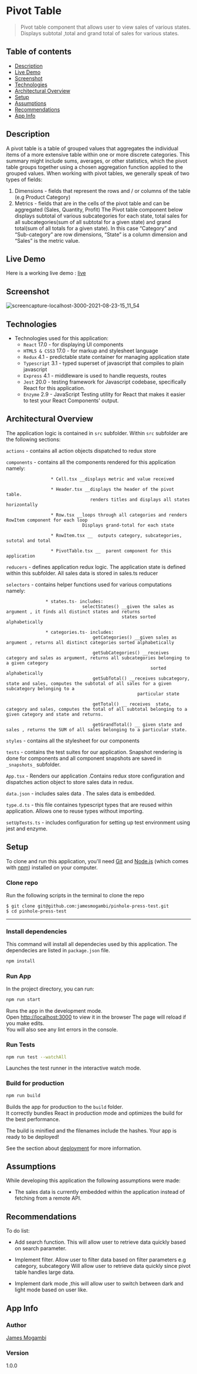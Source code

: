 # Pivot Table

> Pivot table component that allows user to view sales of various states. Displays subtotal ,total and grand total of sales for various states.


## Table of contents
* [Description](#description)
* [Live Demo](#live-demo)
* [Screenshot](#screenshot)
* [Technologies](#technologies)
* [Architectural Overview](#architectural-overview)
* [Setup](#setup)
* [Assumptions](#assumptions)
* [Recommendations](#recommendations)
* [App Info](#app-info)



## Description

A pivot table is a table of grouped values that aggregates the individual items of a more extensive table within one or more discrete categories.
This summary might include sums, averages, or other statistics, which the pivot table groups together using a chosen aggregation function applied to the grouped values.
When working with pivot tables, we generally speak of two types of fields:
1. Dimensions - fields that represent the rows and / or columns of the table (e.g Product
Category)
2. Metrics - fields that are in the cells of the pivot table and can be aggregated (Sales,
Quantity, Profit)
The Pivot table component below displays subtotal of various subcategories for each state, total sales for all subcategories(sum of all subtotal for a given state) and grand total(sum of all totals for a given state).
In this case “Category” and
“Sub-category” are row dimensions, “State” is a column dimension and “Sales” is the metric
value.



## Live Demo
Here is a working live demo : [live](https://pivottable-2f0fa.web.app/) 



## Screenshot
![screencapture-localhost-3000-2021-08-23-15_11_54](https://user-images.githubusercontent.com/31744209/130450842-76099ad8-d216-45ee-be6c-4f40e7cfd37e.png)


## Technologies
* Technologies used for this application:
  * `React` 17.0 - for displaying UI components
  * `HTML5 & CSS3` 17.0 - for markup and stylesheet language
  * `Redux` 4.1 -  predictable state container for managing application state
  * `Typescript` 3.1 - typed superset of javascript that compiles to plain javascript 
  * `Express` 4.1 - middleware is used to handle requests, routes
  * `Jest` 20.0 - testing framework for Javascript codebase, specifically React for this application.
  * `Enzyme` 2.9 - JavaScript Testing utility for React that makes it easier to test your React Components' output.


## Architectural Overview
   The application logic is contained in `src` subfolder.
   Within  `src` subfolder are the following sections:
   
   `actions`  - contains all action objects dispatched to redux store
   
   `components`  - contains all the components rendered for this application namely:
   
                     * Cell.tsx __displays metric and value received
                     
                     * Header.tsx __displays the header of the pivot table.
                                    renders titles and displays all states horizontally
                                    
                     * Row.tsx __loops through all categories and renders RowItem component for each loop
                                 Displays grand-total for each state
                                 
                     * RowItem.tsx __  outputs category, subcategories, sutotal and total
                     
                     * PivotTable.tsx __  parent component for this application         
                     
                                 
                                 
   
   
   
   `reducers`  - defines application redux logic. The application state
                 is defined within this subfolder.
                 All sales data is stored in sales.ts reducer
                 
   `selectors`  - contains helper functions used for various computations namely:
   
                   * states.ts- includes:
                                 selectStates() __given the sales as argument , it finds all distinct states and returns 
                                                states sorted alphabetically
                                                
                   * categories.ts- includes:
                                     getCategories() __given sales as argument , returns all distinct categories sorted alphabetically
                                     
                                     getSubCategories() __receives category and sales as argument, returns all subcategories belonging to a given category
                                                           sorted alphabetically
                                     getSubTotal() __receives subcategory, state and sales, computes the subtotal of all sales for a given subcategory belonging to a   
                                                      particular state
                                                      
                                     getTotal() __ receives  state, category and sales, computes the total of all subtotal belonging to a given category and state and returns.
                                     
                                     getGrandTotal() __ given state and sales , returns the SUM of all sales belonging to a particular state.
                                  
                 
                 
   
   `styles`  - contains all the stylesheet for our components
   
   `tests`  - contains the test suites for our application.
                 Snapshot rendering is done for components and all component snapshots are saved in `_snapshots_`  subfolder.
              
   `App.tsx`  - Renders our application .Contains redux store configuration and dispatches action object to store sales data in redux.
   
   `data.json`  - includes sales data . The sales data is embedded.
   
   
   `type.d.ts`  - this file containes typescript types that are reused within application.
                   Allows one to reuse types without importing.
   
              
   `setUpTests.ts`  - includes configuration for setting up test environment using jest and enzyme.
              

 
 ## Setup
 To clone and run this application, you'll need [Git](https://git-scm.com) and [Node.js](https://nodejs.org/en/download/) (which comes with [npm](http://npmjs.com)) installed on your computer.
 
 
 
###  Clone repo
Run the following scripts in the terminal to clone the repo
```
$ git clone git@github.com:jamesmogambi/pinhole-press-test.git
$ cd pinhole-press-test
```

----------------------------------


### Install  dependencies
This command will install all dependecies used by this application.
The dependecies are listed in `package.json`  file.


```bash
npm install
```


### Run App
In the project directory, you can run:

```bash
npm run start
```
Runs the app in the development mode.<br>
Open [http://localhost:3000](http://localhost:3000) to view it in the browser
The page will reload if you make edits.<br>
You will also see any lint errors in the console.


### Run Tests
```bash
npm run test --watchAll
```
Launches the test runner in the interactive watch mode.<br>


### Build for production

```bash
npm run build
```

Builds the app for production to the `build` folder.\
It correctly bundles React in production mode and optimizes the build for the best performance.

The build is minified and the filenames include the hashes.
Your app is ready to be deployed!

See the section about [deployment](https://facebook.github.io/create-react-app/docs/deployment) for more information.

## Assumptions
  While developing this application the following assumptions were made:
  
  
  * The sales data is currently embedded within the application instead of fetching
   from a remote API.
     
 
 
  ## Recommendations
  
    
   To do list:
   * Add search function. This will allow user to retrieve data quickly based on search parameter.
   * Implement filter. Allow user to filter data based on filter parameters e.g category, subcategory
     Will allow user to retrieve data quickly since pivot table handles large data.
   
   
   * Implement dark mode ,this will allow user to switch between dark and light mode based on user like.





## App Info

### Author


[James Mogambi](https://github.com/jamesmogambi)

### Version

1.0.0

